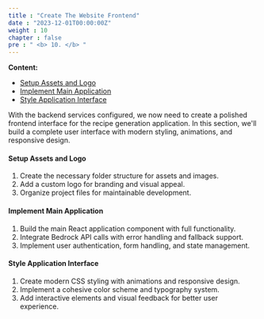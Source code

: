 ```yaml
---
title : "Create The Website Frontend"
date : "2023-12-01T00:00:00Z"
weight : 10
chapter : false
pre : " <b> 10. </b> "
---
```


**Content:**
- [Setup Assets and Logo](10.1-setup-assets-and-logo/)
- [Implement Main Application](10.2-implement-main-application/)
- [Style Application Interface](10.3-style-application-interface/)

With the backend services configured, we now need to create a polished frontend interface for the recipe generation application. In this section, we'll build a complete user interface with modern styling, animations, and responsive design.

#### Setup Assets and Logo

1. Create the necessary folder structure for assets and images.
2. Add a custom logo for branding and visual appeal.
3. Organize project files for maintainable development.

#### Implement Main Application

1. Build the main React application component with full functionality.
2. Integrate Bedrock API calls with error handling and fallback support.
3. Implement user authentication, form handling, and state management.

#### Style Application Interface

1. Create modern CSS styling with animations and responsive design.
2. Implement a cohesive color scheme and typography system.
3. Add interactive elements and visual feedback for better user experience.